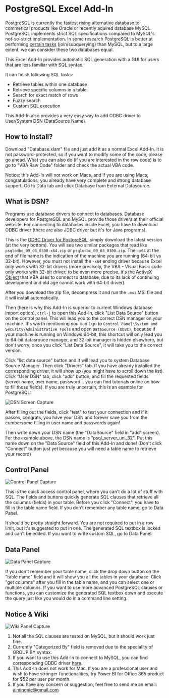 # PostgreSQL Excel Add-In

PostgreSQL is currently the fastest rising alternative database to commerical products like Oracle or recently aquired database MySQL. PostgreSQL implements strict SQL specifications compared to MySQL's not-so-strict implementation. In some research PostgreSQL is better at performing [certain tasks](http://www.wikivs.com/wiki/MySQL_vs_PostgreSQL#PostgreSQL) (join/subquerying) than MySQL, but to a large extent, we can consider these two databases equal.

This Excel Add-In provides automatic SQL generation with a GUI for users that are less familiar with SQL syntax.  

It can finish following SQL tasks:
* Retrieve tables within one database
* Retrieve specific columns in a table
* Search for exact match of rows
* Fuzzy search
* Custom SQL execution

This Add-In also provides a very easy way to add ODBC driver to User/System DSN (DataSource Name). 

## How to Install?
Download "Database.xlam" file and just add it as a normal Excel Add-In. It is not password-protected, so if you want to modify some of the code, please go ahead. What you can also do (if you are interested in the raw code) is to go to "VBA Raw Code" folder and check the actual VBA code.

Notice: this Add-In will not work on Macs, and if you are using Macs, congratulations, you already have very complete and strong database support. Go to Data tab and click Database from External Datasource. 

## What is DSN?

Programs use database drivers to connect to databases. Database developers for PostgreSQL and MySQL provide those drivers at their official website. For connecting to databases inside Excel, you have to download ODBC driver (there are also JDBC driver but it's for Java programs). 

This is the [ODBC Driver for PostgreSQL](http://www.postgresql.org/ftp/odbc/versions/msi/), simply download the latest version (at the very bottom). You will see two similar packages that read like `psqlodbc_09_03_0300-x64.zip` or `psqlodbc_09_03_0300.zip`. The `-x64` at the end of file name is the indication of the machine you are running (64-bit vs 32-bit). However, you must not install the `-x64` ending driver because Excel only works with 32-bit drivers (more precisely, the VBA - Visual Basic code only works with 32-bit driver; to be even more precise, it's the [ActiveX Object](http://en.wikipedia.org/wiki/ActiveX) that VBA uses to connect to database, due to its lack of continuing development and old age cannot work with 64-bit driver). 

After you download the zip file, decompress it and run the `.msi` MSI file and it will install automatically.

Then (here is why this Add-In is superior to current Windows database import option), `ctrl-j` to open this Add-In, click "List Data Source" button on the control panel. This will lead you to the correct DSN manager on your machine. It's worth mentioning you can't go to `Control Panel\System and Security\Administrative Tools` and open `DataSource (ODBC)`, because if your machine is running on Windows 64-bit, this shortcut will only lead you to 64-bit datasrouce manager, and 32-bit manager is hidden elsewhere, but don't worry, once you click "List Data Source", it will take you to the correct version.

Click "list data source" button and it will lead you to system Database Source Manager. Then click "Drivers" tab. If you have already installed the corresponding driver, it will show up (you might have to scroll down the list). Click "User DSN" tab, click "add" button, and fill the requested fields (server name, user name, password... you can find tutorials online on how to fill those fields). If you are truly uncertain, this is an example for PostgreSQL:

![DSN Screen Capture](https://raw.githubusercontent.com/windweller/postgresql-excel-addIn/master/ScreenCapture/AddDSN.PNG)

After filling out the fields, click "test" to test your connection and if it passes, congrats, you have your DSN and forever save you from the cumbersome filling in user name and passwords again!

Then write down your DSN name (the "DataSource" field in "add" screen). For the example above, the DSN name is "psql_server_uni_32". Put this name down on the "Data Source" field of this Add-In and done! (Don't click "Connect" button just yet because you will need a table name to retrieve your record)

## Control Panel
![Control Panel Capture](https://raw.githubusercontent.com/windweller/postgresql-excel-addIn/master/ScreenCapture/controlPanel.PNG)

This is the quick access control panel, where you can't do a lot of stuff with SQL. The fields and buttons quickly generate SQL clauses that retrieve all the columns (fields) in your table. Before you click "Connect", you have to fill in the table name field. If you don't remember any table name, go to Data Panel.

It should be pretty straight forward. You are not required to put in a row limit, but it's suggested to put in one. The generated SQL textbox is locked and can't be edited. If you want to write custom SQL, go to Data Panel.

## Data Panel
![Data Panel Capture](https://raw.githubusercontent.com/windweller/postgresql-excel-addIn/master/ScreenCapture/dataPanel.PNG)

If you don't remember your table name, click the drop down button on the "table name" field and it will show you all the tables in your database. Click "get columns" after you fill in the table name, and you can select one or multiple columns. If you want to use more advanced PostgreSQL clauses or functions, you can customize the generated SQL textbox down and execute the query just like you would do in a command line setting.

## Notice & Wiki
![Wiki Panel Capture](https://raw.githubusercontent.com/windweller/postgresql-excel-addIn/master/ScreenCapture/wikiPanel.PNG)

1. Not all the SQL clauses are tested on MySQL, but it should work just fine.
2. Currently "Categorized By" field is removed due to the speciality of GROUP BY syntax.
3. If you want to use this Add-In to connect to MySQL, you can find corresponding ODBC driver [here](http://dev.mysql.com/downloads/connector/odbc/).
4. This Add-In does not work for Mac. If you are a professional user and wish to have stronger functionalities, try Power BI for Office 365 product for $52 per user per month.
5. If you have any concern or suggestion, feel free to send me an email: aimingnie@gmail.com 

